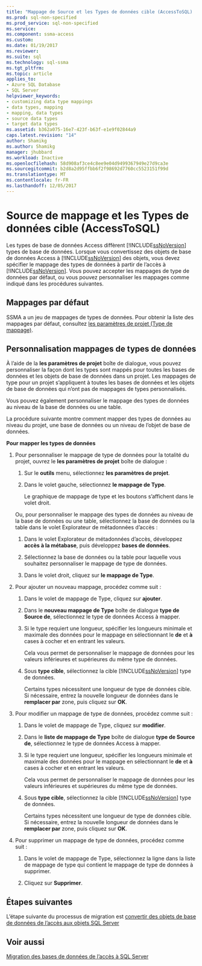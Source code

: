 ```yaml
---
title: "Mappage de Source et les Types de données cible (AccessToSQL) | Documents Microsoft"
ms.prod: sql-non-specified
ms.prod_service: sql-non-specified
ms.service: 
ms.component: ssma-access
ms.custom: 
ms.date: 01/19/2017
ms.reviewer: 
ms.suite: sql
ms.technology: sql-ssma
ms.tgt_pltfrm: 
ms.topic: article
applies_to:
- Azure SQL Database
- SQL Server
helpviewer_keywords:
- customizing data type mappings
- data types, mapping
- mapping, data types
- source data types
- target data types
ms.assetid: b362a075-16e7-423f-b63f-e1e9f02844a9
caps.latest.revision: "14"
author: Shamikg
ms.author: Shamikg
manager: jhubbard
ms.workload: Inactive
ms.openlocfilehash: 58d908af3ce4c8ee9e04d9499367949e27d9ca3e
ms.sourcegitcommit: b2d8a2d95ffbb6f2f98692d7760cc5523151f99d
ms.translationtype: MT
ms.contentlocale: fr-FR
ms.lasthandoff: 12/05/2017
---
```

# <a name="mapping-source-and-target-data-types-accesstosql"></a>Source de mappage et les Types de données cible (AccessToSQL)
Les types de base de données Access diffèrent [!INCLUDE[ssNoVersion](../../includes/ssnoversion_md.md)] types de base de données. Lorsque vous convertissez des objets de base de données Access à [!INCLUDE[ssNoVersion](../../includes/ssnoversion_md.md)] des objets, vous devez spécifier le mappage des types de données à partir de l’accès à [!INCLUDE[ssNoVersion](../../includes/ssnoversion_md.md)]. Vous pouvez accepter les mappages de type de données par défaut, ou vous pouvez personnaliser les mappages comme indiqué dans les procédures suivantes.  
  
## <a name="default-mappings"></a>Mappages par défaut  
SSMA a un jeu de mappages de types de données. Pour obtenir la liste des mappages par défaut, consultez [les paramètres de projet (Type de mappage)](http://msdn.microsoft.com/en-us/b87b9683-abed-4677-8c50-18bdba704655).  
  
## <a name="customizing-data-type-mappings"></a>Personnalisation mappages de types de données  
À l’aide de la **les paramètres de projet** boîte de dialogue, vous pouvez personnaliser la façon dont les types sont mappés pour toutes les bases de données et les objets de base de données dans un projet. Les mappages de type pour un projet s’appliquent à toutes les bases de données et les objets de base de données qui n’ont pas de mappages de types personnalisés.  
  
Vous pouvez également personnaliser le mappage des types de données au niveau de la base de données ou une table.  
  
La procédure suivante montre comment mapper des types de données au niveau du projet, une base de données ou un niveau de l’objet de base de données.  
  
**Pour mapper les types de données**  
  
1.  Pour personnaliser le mappage de type de données pour la totalité du projet, ouvrez le **les paramètres de projet** boîte de dialogue :  
  
    1.  Sur le **outils** menu, sélectionnez **les paramètres de projet**.  
  
    2.  Dans le volet gauche, sélectionnez **le mappage de Type**.  
  
        Le graphique de mappage de type et les boutons s’affichent dans le volet droit.  
  
    Ou, pour personnaliser le mappage des types de données au niveau de la base de données ou une table, sélectionnez la base de données ou la table dans le volet Explorateur de métadonnées d’accès :  
  
    1.  Dans le volet Explorateur de métadonnées d’accès, développez **accès à la métabase**, puis développez **bases de données**.  
  
    2.  Sélectionnez la base de données ou la table pour laquelle vous souhaitez personnaliser le mappage de type de données.  
  
    3.  Dans le volet droit, cliquez sur **le mappage de Type**.  
  
2.  Pour ajouter un nouveau mappage, procédez comme suit :  
  
    1.  Dans le volet de mappage de Type, cliquez sur **ajouter**.  
  
    2.  Dans le **nouveau mappage de Type** boîte de dialogue **type de Source de**, sélectionnez le type de données Access à mapper.  
  
    3.  Si le type requiert une longueur, spécifier les longueurs minimale et maximale des données pour le mappage en sélectionnant le **de** et **à** cases à cocher et en entrant les valeurs.  
  
        Cela vous permet de personnaliser le mappage de données pour les valeurs inférieures et supérieures du même type de données.  
  
    4.  Sous **type cible**, sélectionnez la cible [!INCLUDE[ssNoVersion](../../includes/ssnoversion_md.md)] type de données.  
  
        Certains types nécessitent une longueur de type de données cible. Si nécessaire, entrez la nouvelle longueur de données dans le **remplacer par** zone, puis cliquez sur **OK**.  
  
3.  Pour modifier un mappage de type de données, procédez comme suit :  
  
    1.  Dans le volet de mappage de Type, cliquez sur **modifier**.  
  
    2.  Dans le **liste de mappage de Type** boîte de dialogue **type de Source de**, sélectionnez le type de données Access à mapper.  
  
    3.  Si le type requiert une longueur, spécifier les longueurs minimale et maximale des données pour le mappage en sélectionnant le **de** et **à** cases à cocher et en entrant les valeurs.  
  
        Cela vous permet de personnaliser le mappage de données pour les valeurs inférieures et supérieures du même type de données.  
  
    4.  Sous **type cible**, sélectionnez la cible [!INCLUDE[ssNoVersion](../../includes/ssnoversion_md.md)] type de données.  
  
        Certains types nécessitent une longueur de type de données cible. Si nécessaire, entrez la nouvelle longueur de données dans le **remplacer par** zone, puis cliquez sur **OK**.  
  
4.  Pour supprimer un mappage de type de données, procédez comme suit :  
  
    1.  Dans le volet de mappage de Type, sélectionnez la ligne dans la liste de mappage de type qui contient le mappage de type de données à supprimer.  
  
    2.  Cliquez sur **Supprimer**.  
  
## <a name="next-steps"></a>Étapes suivantes  
L’étape suivante du processus de migration est [convertir des objets de base de données de l’accès aux objets SQL Server](http://msdn.microsoft.com/en-us/e0ef67bf-80a6-4e6c-a82d-5d46e0623c6c)  
  
## <a name="see-also"></a>Voir aussi  
[Migration des bases de données de l’accès à SQL Server](http://msdn.microsoft.com/en-us/76a3abcf-2998-4712-9490-fe8d872c89ca)  
  
